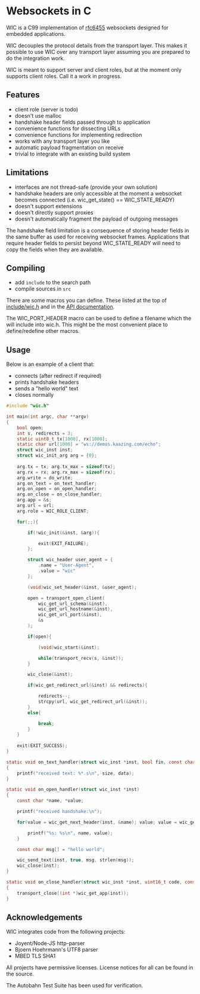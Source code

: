 Websockets in C
===============

WIC is a C99 implementation of [rfc6455](https://tools.ietf.org/html/rfc6455)
websockets designed for embedded applications.

WIC decouples the protocol details from the transport layer. This makes
it possible to use WIC over any transport layer assuming you are prepared
to do the integration work. 

WIC is meant to support server and client roles, but at the moment
only supports client roles. Call it a work in progress.

## Features

- client role (server is todo)
- doesn't use malloc
- handshake header fields passed through to application
- convenience functions for dissecting URLs
- convenience functions for implementing redirection
- works with any transport layer you like
- automatic payload fragmentation on receive
- trivial to integrate with an existing build system

## Limitations

- interfaces are not thread-safe (provide your own solution)
- handshake headers are only accessible at the moment a websocket
  becomes connected (i.e. wic_get_state() == WIC_STATE_READY)
- doesn't support extensions
- doesn't directly support proxies
- doesn't automatically fragment the payload of outgoing messages

The handshake field limitation is a consequence of storing header
fields in the same buffer as used for receiving websocket frames. Applications
that require header fields to persist beyond WIC_STATE_READY will need
to copy the fields when they are available.

## Compiling

- add `include` to the search path
- compile sources in `src`

There are some macros you can define. These listed at the top of [include/wic.h](include/wic.h) and
in the [API documentation](https://cjhdev.github.io/wic_api/).

The WIC_PORT_HEADER macro can be used to define a filename which the
will include into wic.h. This might be the most
convenient place to define/redefine other macros.

## Usage

Below is an example of a client that:

- connects (after redirect if required)
- prints handshake headers
- sends a "hello world" text
- closes normally

~~~ c
#include "wic.h"

int main(int argc, char **argv)
{
    bool open;
    int s, redirects = 3;
    static uint8_t tx[1000], rx[1000];
    static char url[1000] = "ws://demos.kaazing.com/echo";
    struct wic_inst inst;
    struct wic_init_arg arg = {0};
    
    arg.tx = tx; arg.tx_max = sizeof(tx);    
    arg.rx = rx; arg.rx_max = sizeof(rx);    
    arg.write = do_write;
    arg.on_text = on_text_handler;        
    arg.on_open = on_open_handler;        
    arg.on_close = on_close_handler;        
    arg.app = &s;
    arg.url = url;
    arg.role = WIC_ROLE_CLIENT;

    for(;;){

        if(!wic_init(&inst, &arg)){

            exit(EXIT_FAILURE);
        };

        struct wic_header user_agent = {
            .name = "User-Agent",
            .value = "wic"
        };

        (void)wic_set_header(&inst, &user_agent);

        open = transport_open_client(
            wic_get_url_schema(&inst),
            wic_get_url_hostname(&inst),
            wic_get_url_port(&inst),
            &s
        );

        if(open){

            (void)wic_start(&inst);

            while(transport_recv(s, &inst));
        }

        wic_close(&inst);

        if(wic_get_redirect_url(&inst) && redirects){

            redirects--;
            strcpy(url, wic_get_redirect_url(&inst));
        }
        else{

            break;
        }
    }
    
    exit(EXIT_SUCCESS);
}

static void on_text_handler(struct wic_inst *inst, bool fin, const char *data, uint16_t size)
{
    printf("received text: %*.s\n", size, data);
}

static void on_open_handler(struct wic_inst *inst)
{
    const char *name, *value;

    printf("received handshake:\n");

    for(value = wic_get_next_header(inst, &name); value; value = wic_get_next_header(inst, &name)){

        printf("%s: %s\n", name, value);
    }

    const char msg[] = "hello world";

    wic_send_text(inst, true, msg, strlen(msg));
    wic_close(inst);
} 

static void on_close_handler(struct wic_inst *inst, uint16_t code, const char *reason, uint16_t size)
{
    transport_close((int *)wic_get_app(inst));
}
~~~

## Acknowledgements

WIC integrates code from the following projects:

- Joyent/Node-JS http-parser
- Bjoern Hoehrmann's UTF8 parser
- MBED TLS SHA1

All projects have permissive licenses. License notices for all can
be found in the source.

The Autobahn Test Suite has been used for verification.





